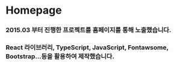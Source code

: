 # Homepage
### 2015.03 부터 진행한 프로젝트를 홈페이지를 통해 노출했습니다.
### React 라이브러리, TypeScript, JavaScript, Fontawsome, Bootstrap...등을 활용하여 제작했습니다.
